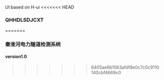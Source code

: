 UI based on H-ui
<<<<<<< HEAD
### QHHDLSDJCXT

=======
### 秦淮河电力隧道检测系统
#### version1.0
>>>>>>> 6405ae6b1563afdf8e0c7c0c9110140cbf4669c0
